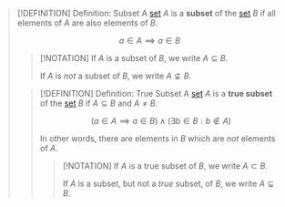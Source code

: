 >[!DEFINITION] Definition: Subset
>A [set](Set.md) $A$ is a **subset** of the [set](Set.md) $B$ if all elements of $A$ are also elements of $B$.
>
>$$a \in A \implies a \in B$$
>
>>[!NOTATION]
>>If $A$ is a subset of $B$, we write $A \subseteq B$.
>>
>>If $A$ is *not* a subset of $B$, we write $A \not\subseteq B$.
>
>>[!DEFINITION] Definition: True Subset
>>A [set](Set.md) $A$ is a **true subset** of the [set](Set.md) $B$ if $A \subseteq B$ and $A \ne B$.
>>
>>$$(a\in A \implies a\in B) \land (\exists b \in B : b \notin A)$$
>>
>>In other words, there are elements in $B$ which are *not* elements of $A$.
>>
>>>[!NOTATION]
>>>If $A$ is a true subset of $B$, we write $A \subset B$.
>>>
>>>If $A$ is a subset, but not a *true* subset, of $B$, we write $A \subsetneq B$.